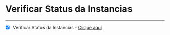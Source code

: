 # Verificar Status da Instancias
---

- [x] Verificar Status da Instancias - [Clique aqui](https://github.com/fleles324/fleles324/blob/main/n8n-files/Verificar%20Instancias/instancias)
